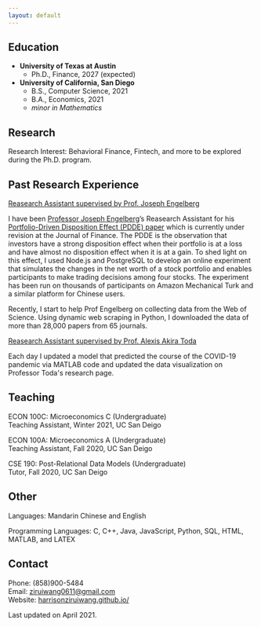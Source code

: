 ```yaml
---
layout: default
---
```

## Education

- **University of Texas at Austin**
  - Ph.D., Finance, 2027 (expected)
- **University of California, San Diego**
  - B.S., Computer Science, 2021
  - B.A., Economics, 2021
  - _minor in Mathematics_

## Research

Research Interest: Behavioral Finance, Fintech, and more to be explored during the Ph.D. program.

## Past Research Experience

<ins>Reasearch Assistant supervised by Prof. Joseph Engelberg</ins>

I have been [Professor Joseph Engelberg](https://rady.ucsd.edu/faculty/directory/engelberg/pub/portfolios/index.htm)’s Reasearch Assistant for his [Portfolio-Driven Disposition Effect (PDDE) paper](https://rady.ucsd.edu/faculty/directory/engelberg/pub/portfolios/PDDE.pdf) which is currently under revision at the Journal of Finance. The PDDE is the observation that investors have a strong disposition effect when their portfolio is at a loss and have almost no disposition effect when it is at a gain. To shed light on this effect, I used Node.js and PostgreSQL to develop an online experiment that simulates the changes in the net worth of a stock portfolio and enables participants to make trading decisions among four stocks. The experiment has been run on thousands of participants on Amazon Mechanical Turk and a similar platform for Chinese users. 

Recently, I start to help Prof Engelberg on collecting data from the Web of Science. Using dynamic web scraping in Python, I downloaded the data of more than 28,000 papers from 65 journals.

<ins>Reasearch Assistant supervised by Prof. Alexis Akira Toda</ins>

Each day I updated a model that predicted the course of the COVID-19 pandemic via MATLAB code and updated the data visualization on Professor Toda's research page.

## Teaching

ECON 100C: Microeconomics C (Undergraduate)  
Teaching Assistant, Winter 2021, UC San Deigo

ECON 100A: Microeconomics A (Undergraduate)  
Teaching Assistant, Fall 2020, UC San Deigo

CSE 190: Post-Relational Data Models (Undergraduate)  
Tutor, Fall 2020, UC San Deigo

<!-- ## Projects -->

## Other 

Languages: Mandarin Chinese and English

Programming Languages: C, C++, Java, JavaScript, Python, SQL, HTML, MATLAB, and LATEX

## Contact

Phone: (858)900-5484  
Email: [ziruiwang0611@gmail.com](mailto:ziruiwang0611@gmail.com)  
Website: [harrisonziruiwang.github.io/](https://harrisonziruiwang.github.io/)



Last updated on April 2021.


<!-- Text can be **bold**, _italic_, or ~~strikethrough~~.

[Link to another page](./another-page.html).

There should be whitespace between paragraphs.

There should be whitespace between paragraphs. We recommend including a README, or a file with information about your project.

# Header 1

This is a normal paragraph following a header. GitHub is a code hosting platform for version control and collaboration. It lets you and others work together on projects from anywhere.

## Header 2

> This is a blockquote following a header.
>
> When something is important enough, you do it even if the odds are not in your favor.

### Header 3

```js
// Javascript code with syntax highlighting.
var fun = function lang(l) {
  dateformat.i18n = require('./lang/' + l)
  return true;
}
```

```ruby
# Ruby code with syntax highlighting
GitHubPages::Dependencies.gems.each do |gem, version|
  s.add_dependency(gem, "= #{version}")
end
```

#### Header 4

*   This is an unordered list following a header.
*   This is an unordered list following a header.
*   This is an unordered list following a header.

##### Header 5

1.  This is an ordered list following a header.
2.  This is an ordered list following a header.
3.  This is an ordered list following a header.

###### Header 6

| head1        | head two          | three |
|:-------------|:------------------|:------|
| ok           | good swedish fish | nice  |
| out of stock | good and plenty   | nice  |
| ok           | good `oreos`      | hmm   |
| ok           | good `zoute` drop | yumm  |

### There's a horizontal rule below this.

* * *

### Here is an unordered list:

*   Item foo
*   Item bar
*   Item baz
*   Item zip

### And an ordered list:

1.  Item one
1.  Item two
1.  Item three
1.  Item four

### And a nested list:

- level 1 item
  - level 2 item
  - level 2 item
    - level 3 item
    - level 3 item
- level 1 item
  - level 2 item
  - level 2 item
  - level 2 item
- level 1 item
  - level 2 item
  - level 2 item
- level 1 item

### Small image

![Octocat](https://github.githubassets.com/images/icons/emoji/octocat.png)

### Large image

![Branching](https://guides.github.com/activities/hello-world/branching.png)


### Definition lists can be used with HTML syntax.

<dl>
<dt>Name</dt>
<dd>Godzilla</dd>
<dt>Born</dt>
<dd>1952</dd>
<dt>Birthplace</dt>
<dd>Japan</dd>
<dt>Color</dt>
<dd>Green</dd>
</dl>

```
Long, single-line code blocks should not wrap. They should horizontally scroll if they are too long. This line should be long enough to demonstrate this.
```

```
The final element.
``` -->
